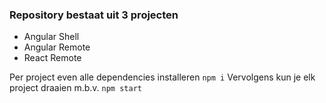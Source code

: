 ### Repository bestaat uit 3 projecten
- Angular Shell
- Angular Remote
- React Remote

Per project even alle dependencies installeren `npm i`
Vervolgens kun je elk project draaien m.b.v. `npm start`
